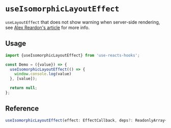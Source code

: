 # `useIsomorphicLayoutEffect`

`useLayoutEffect` that does not show warning when server-side rendering, see [Alex Reardon's article](https://medium.com/@alexandereardon/uselayouteffect-and-ssr-192986cdcf7a) for more info.

## Usage

```jsx
import {useIsomorphicLayoutEffect} from 'use-reacts-hooks';

const Demo = ({value}) => {
  useIsomorphicLayoutEffect(() => {
    window.console.log(value)
  }, [value]);

  return null;
};
```


## Reference

```ts
useIsomorphicLayoutEffect(effect: EffectCallback, deps?: ReadonlyArray<any> | undefined);
```
